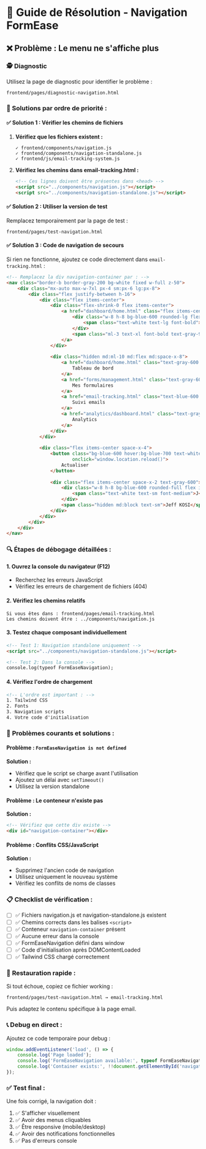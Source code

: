 # 🔧 Guide de Résolution - Navigation FormEase

## ❌ Problème : Le menu ne s'affiche plus

### 🕵️ Diagnostic

Utilisez la page de diagnostic pour identifier le problème :
```
frontend/pages/diagnostic-navigation.html
```

### 🎯 Solutions par ordre de priorité :

#### ✅ **Solution 1 : Vérifier les chemins de fichiers**

1. **Vérifiez que les fichiers existent :**
   ```
   ✓ frontend/components/navigation.js
   ✓ frontend/components/navigation-standalone.js  
   ✓ frontend/js/email-tracking-system.js
   ```

2. **Vérifiez les chemins dans email-tracking.html :**
   ```html
   <!-- Ces lignes doivent être présentes dans <head> -->
   <script src="../components/navigation.js"></script>
   <script src="../components/navigation-standalone.js"></script>
   ```

#### ✅ **Solution 2 : Utiliser la version de test**

Remplacez temporairement par la page de test :
```
frontend/pages/test-navigation.html
```

#### ✅ **Solution 3 : Code de navigation de secours**

Si rien ne fonctionne, ajoutez ce code directement dans `email-tracking.html` :

```html
<!-- Remplacez la div navigation-container par : -->
<nav class="border-b border-gray-200 bg-white fixed w-full z-50">
    <div class="mx-auto max-w-7xl px-4 sm:px-6 lg:px-8">
        <div class="flex justify-between h-16">
            <div class="flex items-center">
                <div class="flex-shrink-0 flex items-center">
                    <a href="dashboard/home.html" class="flex items-center hover:opacity-80 transition-opacity">
                        <div class="w-8 h-8 bg-blue-600 rounded-lg flex items-center justify-center">
                            <span class="text-white text-lg font-bold">F</span>
                        </div>
                        <span class="ml-3 text-xl font-bold text-gray-900">FormEase</span>
                    </a>
                </div>
                
                <div class="hidden md:ml-10 md:flex md:space-x-8">
                    <a href="dashboard/home.html" class="text-gray-600 hover:text-blue-600 transition-colors">
                        Tableau de bord
                    </a>
                    <a href="forms/management.html" class="text-gray-600 hover:text-blue-600 transition-colors">
                        Mes formulaires
                    </a>
                    <a href="email-tracking.html" class="text-blue-600 font-medium">
                        Suivi emails
                    </a>
                    <a href="analytics/dashboard.html" class="text-gray-600 hover:text-blue-600 transition-colors">
                        Analytics
                    </a>
                </div>
            </div>
            
            <div class="flex items-center space-x-4">
                <button class="bg-blue-600 hover:bg-blue-700 text-white px-4 py-2 rounded-lg text-sm font-medium transition-colors" 
                        onclick="window.location.reload()">
                    Actualiser
                </button>
                
                <div class="flex items-center space-x-2 text-gray-600">
                    <div class="w-8 h-8 bg-blue-600 rounded-full flex items-center justify-center">
                        <span class="text-white text-sm font-medium">J</span>
                    </div>
                    <span class="hidden md:block text-sm">Jeff KOSI</span>
                </div>
            </div>
        </div>
    </div>
</nav>
```

### 🔍 **Étapes de débogage détaillées :**

#### 1. **Ouvrez la console du navigateur** (F12)
   - Recherchez les erreurs JavaScript
   - Vérifiez les erreurs de chargement de fichiers (404)

#### 2. **Vérifiez les chemins relatifs**
   ```
   Si vous êtes dans : frontend/pages/email-tracking.html
   Les chemins doivent être : ../components/navigation.js
   ```

#### 3. **Testez chaque composant individuellement**
   ```html
   <!-- Test 1: Navigation standalone uniquement -->
   <script src="../components/navigation-standalone.js"></script>
   
   <!-- Test 2: Dans la console -->
   console.log(typeof FormEaseNavigation);
   ```

#### 4. **Vérifiez l'ordre de chargement**
   ```html
   <!-- L'ordre est important : -->
   1. Tailwind CSS
   2. Fonts
   3. Navigation scripts
   4. Votre code d'initialisation
   ```

### 🚨 **Problèmes courants et solutions :**

#### **Problème :** `FormEaseNavigation is not defined`
**Solution :** 
- Vérifiez que le script se charge avant l'utilisation
- Ajoutez un délai avec `setTimeout()`
- Utilisez la version standalone

#### **Problème :** Le conteneur n'existe pas
**Solution :**
```html
<!-- Vérifiez que cette div existe -->
<div id="navigation-container"></div>
```

#### **Problème :** Conflits CSS/JavaScript
**Solution :**
- Supprimez l'ancien code de navigation
- Utilisez uniquement le nouveau système
- Vérifiez les conflits de noms de classes

### 📋 **Checklist de vérification :**

- [ ] ✅ Fichiers navigation.js et navigation-standalone.js existent
- [ ] ✅ Chemins corrects dans les balises `<script>`
- [ ] ✅ Conteneur `navigation-container` présent
- [ ] ✅ Aucune erreur dans la console
- [ ] ✅ FormEaseNavigation défini dans window
- [ ] ✅ Code d'initialisation après DOMContentLoaded
- [ ] ✅ Tailwind CSS chargé correctement

### 🔄 **Restauration rapide :**

Si tout échoue, copiez ce fichier working :
```
frontend/pages/test-navigation.html → email-tracking.html
```

Puis adaptez le contenu spécifique à la page email.

### 📞 **Debug en direct :**

Ajoutez ce code temporaire pour debug :
```javascript
window.addEventListener('load', () => {
    console.log('Page loaded');
    console.log('FormEaseNavigation available:', typeof FormEaseNavigation);
    console.log('Container exists:', !!document.getElementById('navigation-container'));
});
```

### ✅ **Test final :**

Une fois corrigé, la navigation doit :
1. ✅ S'afficher visuellement
2. ✅ Avoir des menus cliquables 
3. ✅ Être responsive (mobile/desktop)
4. ✅ Avoir des notifications fonctionnelles
5. ✅ Pas d'erreurs console
